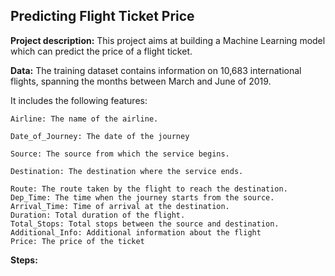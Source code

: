 ## Predicting Flight Ticket Price 


**Project description:** 
This project aims at building a Machine Learning model which can predict the price of a flight ticket. 

**Data:** 
The training dataset contains information on 10,683 international flights, spanning the months between March and June of 2019. 
  
  It includes the following features: 
  
    Airline: The name of the airline.
    
    Date_of_Journey: The date of the journey
    
    Source: The source from which the service begins.
    
    Destination: The destination where the service ends.
    
    Route: The route taken by the flight to reach the destination.
    Dep_Time: The time when the journey starts from the source.
    Arrival_Time: Time of arrival at the destination.
    Duration: Total duration of the flight.
    Total_Stops: Total stops between the source and destination.
    Additional_Info: Additional information about the flight
    Price: The price of the ticket
    
 **Steps:**
